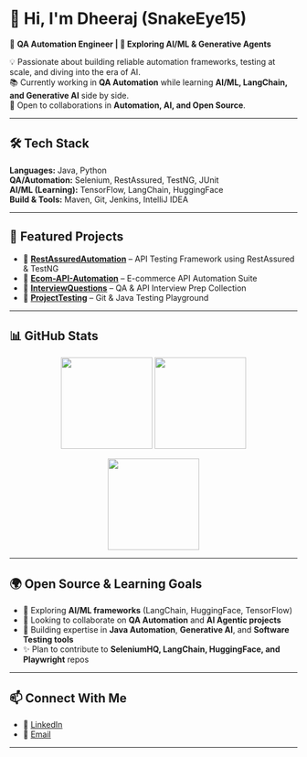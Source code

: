 # 👋 Hi, I'm Dheeraj (SnakeEye15)

🚀 **QA Automation Engineer | 🌱 Exploring AI/ML & Generative Agents**  

💡 Passionate about building reliable automation frameworks, testing at scale, and diving into the era of AI.  
📚 Currently working in **QA Automation** while learning **AI/ML, LangChain, and Generative AI** side by side.  
🤝 Open to collaborations in **Automation, AI, and Open Source**.  

---

## 🛠️ Tech Stack

**Languages:** Java, Python  
**QA/Automation:** Selenium, RestAssured, TestNG, JUnit  
**AI/ML (Learning):** TensorFlow, LangChain, HuggingFace  
**Build & Tools:** Maven, Git, Jenkins, IntelliJ IDEA  

---

## 📌 Featured Projects

- 🔹 [**RestAssuredAutomation**](https://github.com/SnakeEye15/RestAssuredAutomation) – API Testing Framework using RestAssured & TestNG  
- 🔹 [**Ecom-API-Automation**](https://github.com/SnakeEye15/ecom) – E-commerce API Automation Suite  
- 🔹 [**InterviewQuestions**](https://github.com/SnakeEye15/InterviewQuestions) – QA & API Interview Prep Collection  
- 🔹 [**ProjectTesting**](https://github.com/SnakeEye15/ProjectTesting) – Git & Java Testing Playground  

---

## 📊 GitHub Stats

<p align="center">
  <img src="https://github-readme-stats.vercel.app/api?username=SnakeEye15&show_icons=true&theme=tokyonight&count_private=true&include_all_commits=true&hide_border=true&cache_seconds=1800&custom_title=SnakeEye15's%20GitHub%20Stats&token=${{ secrets.PAT_1 }}" height="160"/>
  
  <img src="https://github-readme-stats.vercel.app/api/top-langs/?username=SnakeEye15&layout=compact&theme=tokyonight&hide_border=true&langs_count=8&token=${{ secrets.PAT_1 }}" height="160"/>
</p>

<p align="center">
  <img src="https://github-readme-streak-stats.herokuapp.com?user=SnakeEye15&theme=tokyonight&hide_border=true" height="160"/>
</p>

---

## 🌍 Open Source & Learning Goals

- 🔭 Exploring **AI/ML frameworks** (LangChain, HuggingFace, TensorFlow)  
- 🤝 Looking to collaborate on **QA Automation** and **AI Agentic projects**  
- 🧩 Building expertise in **Java Automation**, **Generative AI**, and **Software Testing tools**  
- ✨ Plan to contribute to **SeleniumHQ, LangChain, HuggingFace, and Playwright** repos  

---

## 📫 Connect With Me

- 💼 [LinkedIn]([https://www.linkedin.com/in/dheeraj-saini15/](https://www.linkedin.com/in/dheeraj-9a580a28a/))  
- 📧 [Email](mailto:sainidheeraj913@gmail.com)  

---
